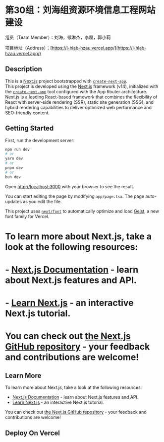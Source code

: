 # 第30组：刘海组资源环境信息工程网站建设 

组员（Team Member）：刘海，候琳杰，李磊，郭小莉       

项目地址（Address）：[https://l-hlab-hzau.vercel.app/](https://l-hlab-hzau.vercel.app/)       
 
## Description 

This is a [Next.js](https://nextjs.org) project bootstrapped with [`create-next-app`](https://nextjs.org/docs/app/api-reference/cli/create-next-app).  
This project is developed using the  [Next.js](https://nextjs.org) framework (v14), initialized with the [`create-next-app`](https://nextjs.org/docs/app/api-reference/cli/create-next-app) tool configured with the App Router architecture. Next.js is a leading React-based framework that combines the flexibility of React with server-side rendering (SSR), static site generation (SSG), and hybrid rendering capabilities to deliver optimized web performance and SEO-friendly content.  
## Getting Started     
   
First, run the development server:      
```bash   
npm run dev  
# or 
yarn dev
# or  
pnpm dev
# or 
bun dev   
```   

Open [http://localhost:3000](http://localhost:3000) with your browser to see the result.
  
You can start editing the page by modifying `app/page.tsx`. The page auto-updates as you edit the file.  

This project uses [`next/font`](https://nextjs.org/docs/app/building-your-application/optimizing/fonts) to automatically optimize and load [Geist](https://vercel.com/font), a new font family for Vercel.
# To learn more about Next.js, take a look at the following resources:
# - [Next.js Documentation](https://nextjs.org/docs) - learn about Next.js features and API.
# - [Learn Next.js](https://nextjs.org/learn) - an interactive Next.js tutorial.
# You can check out [the Next.js GitHub repository](https://github.com/vercel/next.js) - your feedback and contributions are welcome!

## Learn More

To learn more about Next.js, take a look at the following resources:     

- [Next.js Documentation](https://nextjs.org/docs) - learn about Next.js features and API.         
- [Learn Next.js](https://nextjs.org/learn) - an interactive Next.js tutorial.

You can check out [the Next.js GitHub repository](https://github.com/vercel/next.js) - your feedback and contributions are welcome!   

## Deploy On Vercel

  
